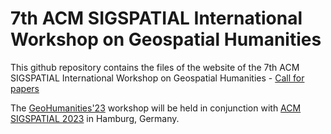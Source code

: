 # 7th ACM SIGSPATIAL International Workshop on Geospatial Humanities

This github repository contains the files of the website of the 7th ACM SIGSPATIAL International Workshop on Geospatial Humanities - [Call for papers](https://ludovicmoncla.github.io/sigspatial-geohumanities-2023/call-for-papers.html)

The [GeoHumanities'23](https://ludovicmoncla.github.io/sigspatial-geohumanities-2023/) workshop will be held in conjunction with [ACM SIGSPATIAL 2023](http://sigspatial2023.sigspatial.org) in Hamburg, Germany.